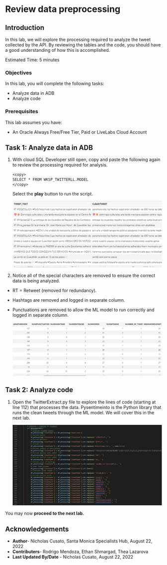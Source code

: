 # Review data preprocessing

## Introduction

In this lab, we will explore the processing required to analyze the tweet collected by the API. By reviewing the tables and the code, you should have a good understanding of how this is accomplished.

Estimated Time: 5 minutes


### Objectives

In this lab, you will complete the following tasks:

- Analyze data in ADB
- Analyze code

### Prerequisites

This lab assumes you have:
- An Oracle Always Free/Free Tier, Paid or LiveLabs Cloud Account

## Task 1: Analyze data in ADB

1. With cloud SQL Developer still open, copy and paste the following again to review the processing required for analysis.

    ```
    <copy>
    SELECT * FROM WKSP_TWITTERLL.MODEL
    </copy>
    ```
    
    Select the **play** button to run the script.

    ![Comparison of raw tweet and clean tweet](images/clean-tweet.png) 

2. Notice all of the special characters are removed to ensure the correct data is being analyzed. 
- RT = Retweet (removed for redundancy).
- Hashtags are removed and logged in separate column.
- Punctuations are removed to allow the ML model to run correctly and logged in separate column.

    ![Columns logging tweet statistics](images/tweet-statistics.png) 

## Task 2: Analyze code

1. Open the TwitterExtract.py file to explore the lines of code (starting at line 112) that processes the data. Pysentimeinto is the Python library that runs the clean tweets through the ML model. We will cover this in the next lab. 

    ![Clean tweet code](images/limpieza-code.png) 

You may now **proceed to the next lab.**

## Acknowledgements

- **Author**- Nicholas Cusato, Santa Monica Specialists Hub, August 22, 2022
- **Contributers**- Rodrigo Mendoza, Ethan Shmargad, Thea Lazarova
- **Last Updated By/Date** - Nicholas Cusato, August 22, 2022